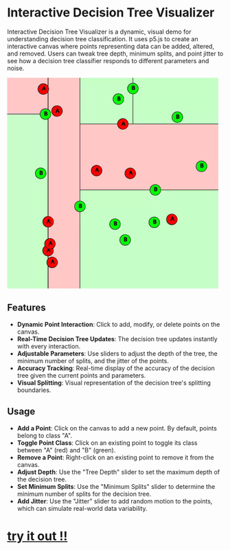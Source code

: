 # Interactive Decision Tree Visualizer

Interactive Decision Tree Visualizer is a dynamic, visual demo for understanding decision tree classification. It uses p5.js to create an interactive canvas where points representing data can be added, altered, and removed. Users can tweak tree depth, minimum splits, and point jitter to see how a decision tree classifier responds to different parameters and noise.

![demo](demo.gif)

## Features

- **Dynamic Point Interaction**: Click to add, modify, or delete points on the canvas.
- **Real-Time Decision Tree Updates**: The decision tree updates instantly with every interaction.
- **Adjustable Parameters**: Use sliders to adjust the depth of the tree, the minimum number of splits, and the jitter of the points.
- **Accuracy Tracking**: Real-time display of the accuracy of the decision tree given the current points and parameters.
- **Visual Splitting**: Visual representation of the decision tree's splitting boundaries.

## Usage

- **Add a Point**: Click on the canvas to add a new point. By default, points belong to class "A".
- **Toggle Point Class**: Click on an existing point to toggle its class between "A" (red) and "B" (green).
- **Remove a Point**: Right-click on an existing point to remove it from the canvas.
- **Adjust Depth**: Use the "Tree Depth" slider to set the maximum depth of the decision tree.
- **Set Minimum Splits**: Use the "Minimum Splits" slider to determine the minimum number of splits for the decision tree.
- **Add Jitter**: Use the "Jitter" slider to add random motion to the points, which can simulate real-world data variability.

# [try it out !!](https://colvertyety.github.io/DecisionTreeDemo/)